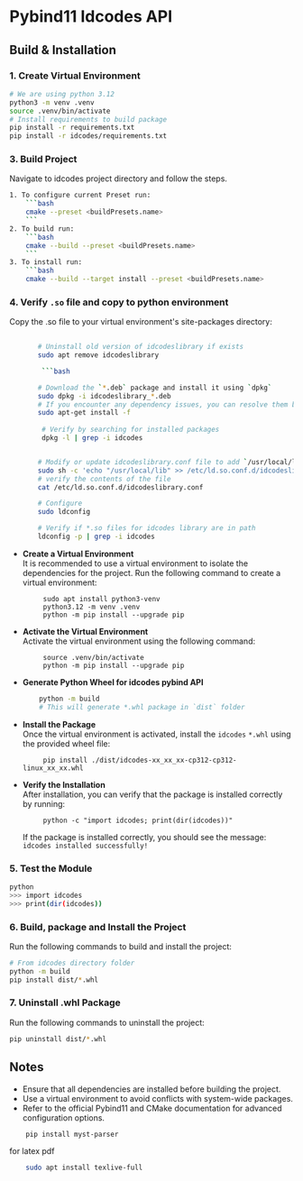 # Pybind11 Idcodes API

## Build & Installation

### 1. Create Virtual Environment 

```bash
# We are using python 3.12
python3 -m venv .venv
source .venv/bin/activate
# Install requirements to build package
pip install -r requirements.txt
pip install -r idcodes/requirements.txt
```

### 3. Build Project

Navigate to idcodes project directory and follow the steps.
```bash
1. To configure current Preset run: 
    ```bash
    cmake --preset <buildPresets.name>
    ```
2. To build run:
    ```bash
    cmake --build --preset <buildPresets.name>
    ```
3. To install run:
    ```bash
    cmake --build --target install --preset <buildPresets.name> 
```

### 4. Verify `.so` file and copy to python environment
Copy the .so file to your virtual environment's site-packages directory:

```bash
       
       # Uninstall old version of idcodeslibrary if exists
       sudo apt remove idcodeslibrary

        ```bash

       # Download the `*.deb` package and install it using `dpkg`
       sudo dpkg -i idcodeslibrary_*.deb
       # If you encounter any dependency issues, you can resolve them by running:
       sudo apt-get install -f
       
        # Verify by searching for installed packages
        dpkg -l | grep -i idcodes


       # Modify or update idcodeslibrary.conf file to add `/usr/local/lib` to path
       sudo sh -c 'echo "/usr/local/lib" >> /etc/ld.so.conf.d/idcodeslibrary.conf'
       # verify the contents of the file
       cat /etc/ld.so.conf.d/idcodeslibrary.conf

       # Configure
       sudo ldconfig

       # Verify if *.so files for idcodes library are in path
       ldconfig -p | grep -i idcodes

```

- **Create a Virtual Environment**  
    It is recommended to use a virtual environment to isolate the dependencies for the project. Run the following command to create a virtual environment:

    ```
         sudo apt install python3-venv
         python3.12 -m venv .venv
         python -m pip install --upgrade pip
    ```
- **Activate the Virtual Environment**  
    Activate the virtual environment using the following command:

    ```
         source .venv/bin/activate
         python -m pip install --upgrade pip
    ```
- **Generate Python Wheel for idcodes pybind API**
    ```bash
        python -m build
        # This will generate *.whl package in `dist` folder
    ```
- **Install the Package**  
    Once the virtual environment is activated, install the `idcodes` `*.whl` using the provided wheel file:

    ```
         pip install ./dist/idcodes-xx_xx_xx-cp312-cp312-linux_xx_xx.whl
    ```
- **Verify the Installation**  
    After installation, you can verify that the package is installed correctly by running:

    ```
         python -c "import idcodes; print(dir(idcodes))"
    ```
    If the package is installed correctly, you should see the message:  
    `idcodes installed successfully!`


### 5. Test the Module

```bash
python
>>> import idcodes
>>> print(dir(idcodes))
```


### 6. Build, package and Install the Project

Run the following commands to build and install the project:

```bash
# From idcodes directory folder
python -m build
pip install dist/*.whl
```
### 7. Uninstall .whl Package 

Run the following commands to uninstall the project:

```bash
pip uninstall dist/*.whl
```

## Notes

- Ensure that all dependencies are installed before building the project.
- Use a virtual environment to avoid conflicts with system-wide packages.
- Refer to the official Pybind11 and CMake documentation for advanced configuration options.


```bash
    pip install myst-parser
```

for latex pdf
```bash
    sudo apt install texlive-full 
```

